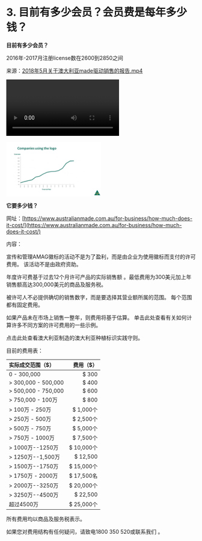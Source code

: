 # 3. 目前有多少会员？会员费是每年多少钱？

**目前有多少会员？**

2016年-2017月注册license数在2600到2850之间

来源：[2018年5月关于澳大利亚made驱动销售的报告.mp4](2018年5月关于澳大利亚made驱动销售的报告.mp4)

<video controls="controls">
  <source type="video/mp4" src="2018年5月关于澳大利亚made驱动销售的报告.mp4"></source>
  <p>2018年5月关于澳大利亚made驱动销售的报告</p>
</video>

<img style="display: block;
    margin-left: 0;
    margin-right: auto;
    width: 50%;" src="logonumber.png">

**它要多少钱？**

网址：[https://www.australianmade.com.au/for-business/how-much-does-it-cost/](https://www.australianmade.com.au/for-business/how-much-does-it-cost/)

内容：

宣传和管理AMAG徽标的活动不是为了盈利，而是由企业为使用徽标而支付的许可费用。 该活动不是由政府资助。

年度许可费基于过去12个月许可产品的实际销售额 。最低费用为300美元加上年销售额高达300,000美元的商品及服务税。

被许可人不必提供确切的销售数字，而是要选择其营业额所属的范围。 每个范围都有固定费用。

如果产品未在市场上销售一整年，则费用将基于估算。 单击此处查看有关如何计算许多不同方案的许可费用的一些示例。

点击此处查看澳大利亚制造的澳大利亚种植标识实践守则。

目前的费用表：

|实际成交范围（$） |	费用（$）|
|:--------------|------------:|
|0 - 300,000 	|$ 300|
|> 300,000 - 500,000 |	$ 400|
|> 500,000 - 750,000| 	$ 600|
|> 750,000 - 100万 |	$ 800|
|> 100万 - 250万 |	$ 1,000个|
|> 250万 - 500万 |	$ 2,500个|
|> 500万 - 750万 |	$ 5,000个|
|> 750万 - 1000万 |	$ 7,500个|
|> 1000万--1250万 |	$ 10,000个|
|> 1250万--1,500万 |	$ 12,500|
|> 1500万--1750万 |	$ 15,000个|
|> 1750万 - 2000万| 	$ 17,500名|
|> 2000万--3250万 	|$ 20,000个|
|> 3250万--4500万 |	$ 22,500|
|超过4500万 	|$ 25,000个|

所有费用均以商品及服务税表示。

如果您对费用结构有任何疑问，请致电1800 350 520或联系我们 。 
